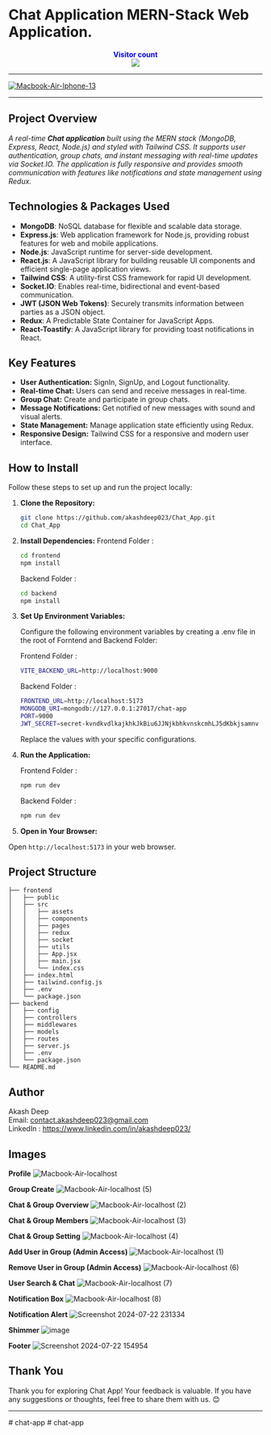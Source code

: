 # Chat Application MERN-Stack Web Application.

<p align="center">
  <b style="color: blue;  ">Visitor count</b>
  <br>
  <a style="" href="https://github.com/akashdeep023">
  <img src="https://profile-counter.glitch.me/chat-app/count.svg" />
  </a>
</p>

---

<a style="" href="https://chat-application-jack.vercel.app/">
  
![Macbook-Air-Iphone-13](https://github.com/user-attachments/assets/24edbef0-083f-44d4-9717-3e659ecb404b)

</a>

---

## Project Overview

_A real-time **Chat application** built using the MERN stack (MongoDB, Express, React, Node.js) and styled with Tailwind CSS. It supports user authentication, group chats, and instant messaging with real-time updates via Socket.IO. The application is fully responsive and provides smooth communication with features like notifications and state management using Redux._

## Technologies & Packages Used

-   **MongoDB**: NoSQL database for flexible and scalable data storage.
-   **Express.js**: Web application framework for Node.js, providing robust features for web and mobile applications.
-   **Node.js**: JavaScript runtime for server-side development.
-   **React.js**: A JavaScript library for building reusable UI components and efficient single-page application views.
-   **Tailwind CSS**: A utility-first CSS framework for rapid UI development.
-   **Socket.IO**: Enables real-time, bidirectional and event-based communication.
-   **JWT (JSON Web Tokens)**: Securely transmits information between parties as a JSON object.
-   **Redux**: A Predictable State Container for JavaScript Apps.
-   **React-Toastify**: A JavaScript library for providing toast notifications in React.

## Key Features

-   **User Authentication:** SignIn, SignUp, and Logout functionality.
-   **Real-time Chat:** Users can send and receive messages in real-time.
-   **Group Chat:** Create and participate in group chats.
-   **Message Notifications:** Get notified of new messages with sound and visual alerts.
-   **State Management:** Manage application state efficiently using Redux.
-   **Responsive Design:** Tailwind CSS for a responsive and modern user interface.
<!-- -   **User Status:** Display online/offline status of users. -->

## How to Install

Follow these steps to set up and run the project locally:

1.  **Clone the Repository:**

    ```bash
    git clone https://github.com/akashdeep023/Chat_App.git
    cd Chat_App
    ```

2.  **Install Dependencies:**
    Frontend Folder :

    ```bash
    cd frontend
    npm install
    ```

    Backend Folder :

    ```bash
    cd backend
    npm install
    ```

3.  **Set Up Environment Variables:**

    Configure the following environment variables by creating a .env file in the root of Forntend and Backend Folder:

    Frontend Folder :

    ```bash
    VITE_BACKEND_URL=http://localhost:9000
    ```

    Backend Folder :

    ```bash
    FRONTEND_URL=http://localhost:5173
    MONGODB_URI=mongodb://127.0.0.1:27017/chat-app
    PORT=9000
    JWT_SECRET=secret-kvndkvdlkajkhkJkBiu6JJNjkbhkvnskcmhLJ5dKbkjsamnv
    ```

    Replace the values with your specific configurations.

4.  **Run the Application:**

    Frontend Folder :

    ```bash
    npm run dev
    ```

    Backend Folder :

    ```bash
    npm run dev
    ```

5.  **Open in Your Browser:**

Open `http://localhost:5173` in your web browser.

## Project Structure

    ├── frontend
    │   ├── public
    │   ├── src
    │   │   ├── assets
    │   │   ├── components
    │   │   ├── pages
    │   │   ├── redux
    │   │   ├── socket
    │   │   ├── utils
    │   │   ├── App.jsx
    │   │   ├── main.jsx
    │   │   └── index.css
    │   ├── index.html
    │   ├── tailwind.config.js
    │   ├── .env
    │   └── package.json
    ├── backend
    │   ├── config
    │   ├── controllers
    │   ├── middlewares
    │   ├── models
    │   ├── routes
    │   ├── server.js
    │   ├── .env
    │   └── package.json
    └── README.md

## Author

Akash Deep \
Email: contact.akashdeep023@gmail.com \
LinkedIn : https://www.linkedin.com/in/akashdeep023/

## Images
**Profile**
![Macbook-Air-localhost](https://github.com/user-attachments/assets/7ea906d8-10a9-4e79-a3aa-46f45dd328bb)

**Group Create**
![Macbook-Air-localhost (5)](https://github.com/user-attachments/assets/49cff226-f372-4668-8095-8f741265edc3)

**Chat & Group Overview**
![Macbook-Air-localhost (2)](https://github.com/user-attachments/assets/1c367efe-4059-432c-8e6c-86ccb41bf712)

**Chat & Group Members**
![Macbook-Air-localhost (3)](https://github.com/user-attachments/assets/58764949-ac05-4c6b-ae6d-34c1d3232f64)

**Chat & Group Setting**
![Macbook-Air-localhost (4)](https://github.com/user-attachments/assets/33001244-8e21-46ff-b047-14bcac81829d)

**Add User in Group (Admin Access)**
![Macbook-Air-localhost (1)](https://github.com/user-attachments/assets/3dbf0fdb-4754-4d77-af5e-81fbf7a681d5)

**Remove User in Group (Admin Access)**
![Macbook-Air-localhost (6)](https://github.com/user-attachments/assets/526d6786-8813-4997-922c-bc3bfba2ee8b)

**User Search & Chat**
![Macbook-Air-localhost (7)](https://github.com/user-attachments/assets/b187e389-0fac-4c50-ba9c-aee1f9f55d66)

**Notification Box**
![Macbook-Air-localhost (8)](https://github.com/user-attachments/assets/376bdfd8-7ffa-435b-b506-0a7405d5137c)

**Notification Alert**
![Screenshot 2024-07-22 231334](https://github.com/user-attachments/assets/fbaa92af-ee49-48b7-8442-cd8f8cc4d3bc)

**Shimmer**
![image](https://github.com/user-attachments/assets/45b6665a-9e2d-4a61-b092-7cb7a0b775be)

**Footer**
![Screenshot 2024-07-22 154954](https://github.com/user-attachments/assets/82daa377-4285-45a3-af99-f0920344fa0b)

## Thank You

Thank you for exploring Chat App! Your feedback is valuable. If you have any suggestions or thoughts, feel free to share them with us. 😊

---
#   c h a t - a p p  
 #   c h a t - a p p  
 